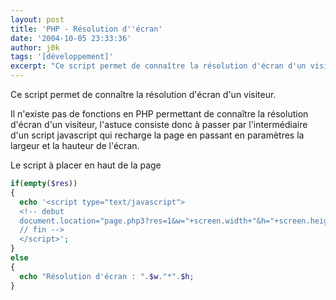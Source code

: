 ```yaml
---
layout: post
title: 'PHP - Résolution d''écran'
date: '2004-10-05 23:33:36'
author: j0k
tags: '[développement]'
excerpt: "Ce script permet de connaître la résolution d'écran d'un visiteur.  \nIl n'existe pas de fonctions en PHP permettant de connaître la résolution d'écran d'un visiteur, l'astuce consiste donc à passer par l'intermédiaire d'un script javascript qui recharge la page en passant en paramètres la largeur et la hauteur de l'écran."
---
```


Ce script permet de connaître la résolution d'écran d'un visiteur.

 Il n'existe pas de fonctions en PHP permettant de connaître la résolution d'écran d'un visiteur, l'astuce consiste donc à passer par l'intermédiaire d'un script javascript qui recharge la page en passant en paramètres la largeur et la hauteur de l'écran.

Le script à placer en haut de la page

```php
if(empty($res))
{
  echo '<script type="text/javascript">
  <!-- debut
  document.location="page.php3?res=1&w="+screen.width+"&h="+screen.height;
  // fin -->
  </script>';
}
else
{
  echo "Résolution d'écran : ".$w."*".$h;
}
```
